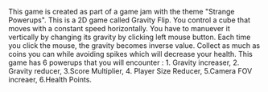 This game is created as part of a game jam with the theme "Strange Powerups".
This is a 2D game called Gravity Flip. You control a cube that moves with a constant speed horizontally. You have to manuever it vertically by changing its gravity by clicking left mouse button. Each time you click the mouse, the gravity becomes inverse value. Collect as much as coins you can while avoiding spikes which will decrease your health.
This game has 6 powerups that you will encounter : 1. Gravity increaser, 2. Gravity reducer, 3.Score Multiplier, 4. Player Size Reducer, 5.Camera FOV increaer, 6.Health Points.
